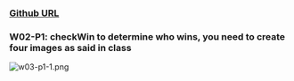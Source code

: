 ### [Github URL](https://github.com/Chuan0201/1112-1N-js-demo-211410302.git)

### W02-P1: checkWin to determine who wins, you need to create four images as said in class

![w03-p1-1.png](https://yklkxuvilcamlqqnhytw.supabase.co/storage/v1/object/public/thu211410302/w02/w03-p1.png)
